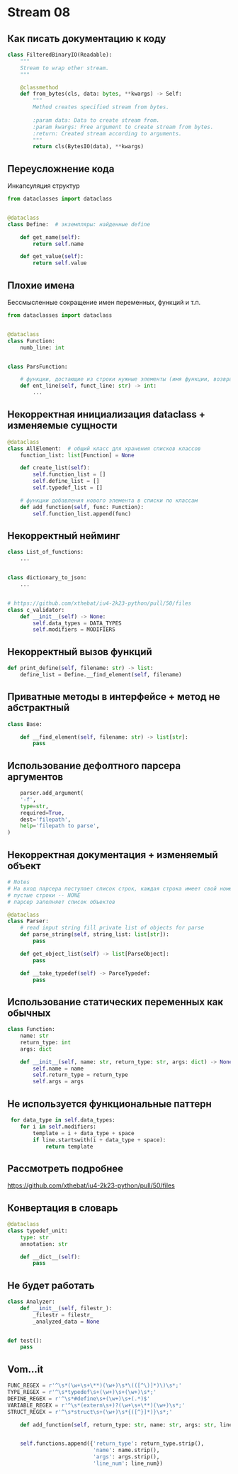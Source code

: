 # Stream 08

## Как писать документацию к коду

```python
class FilteredBinaryIO(Readable):
    """
    Stream to wrap other stream.
    """

    @classmethod
    def from_bytes(cls, data: bytes, **kwargs) -> Self:
        """
        Method creates specified stream from bytes.
    
        :param data: Data to create stream from.
        :param kwargs: Free argument to create stream from bytes.
        :return: Created stream according to arguments.
        """
        return cls(BytesIO(data), **kwargs)
```

## Переусложнение кода

Инкапсуляция структур

```python
from dataclasses import dataclass


@dataclass
class Define:  # экземпляры: найденные define

    def get_name(self):
        return self.name

    def get_value(self):
        return self.value
```

## Плохие имена

Бессмысленные сокращение имен переменных, функций и т.п.

```python
from dataclasses import dataclass


@dataclass
class Function:
    numb_line: int


class ParsFunction:

    # функции, достающие из строки нужные элементы (имя функции, возвращаемый тип и т.д.)
    def ent_line(self, funct_line: str) -> int:
        ...
```

## Некорректная инициализация dataclass + изменяемые сущности

```python
@dataclass
class AllElement:  # общий класс для хранения списков классов
    function_list: list[Function] = None

    def create_list(self):
        self.function_list = []
        self.define_list = []
        self.typedef_list = []

    # функции добавления нового элемента в списки по классам
    def add_function(self, func: Function):
        self.function_list.append(func)
```

## Некорректный нейминг

```python
class List_of_functions:
    ...


class dictionary_to_json:
    ...


# https://github.com/xthebat/iu4-2k23-python/pull/50/files
class c_validator:
    def __init__(self) -> None:
        self.data_types = DATA_TYPES
        self.modifiers = MODIFIERS
```

## Некорректный вызов функций

```python
def print_define(self, filename: str) -> list:
    define_list = Define.__find_element(self, filename)
```

## Приватные методы в интерфейсе + метод не абстрактный

```python
class Base:

    def __find_element(self, filename: str) -> list[str]:
        pass
```

## Использование дефолтного парсера аргументов

```python
    parser.add_argument(
    '-f',
    type=str,
    required=True,
    dest='filepath',
    help='filepath to parse',
)
```

## Некорректная документация + изменяемый объект

```python
# Notes
# На вход парсера поступает список строк, каждая строка имеет свой номер как во входнмом файле
# пустые строки -- NONE
# парсер заполняет список объектов

@dataclass
class Parser:
    # read input string fill private list of objects for parse
    def parse_string(self, string_list: list[str]):
        pass

    def get_object_list(self) -> list[ParseObject]:
        pass

    def __take_typedef(self) -> ParceTypedef:
        pass
```

## Использование статических переменных как обычных

```python
class Function:
    name: str
    return_type: int
    args: dict

    def __init__(self, name: str, return_type: str, args: dict) -> None:
        self.name = name
        self.return_type = return_type
        self.args = args
```

## Не используется функциональные паттерн

```python
 for data_type in self.data_types:
    for i in self.modifiers:
        template = i + data_type + space
        if line.startswith(i + data_type + space):
            return template
```

## Рассмотреть подробнее

https://github.com/xthebat/iu4-2k23-python/pull/50/files

## Конвертация в словарь

```python
@dataclass
class typedef_unit:
    type: str
    annotation: str

    def __dict__(self):
        pass
```

## Не будет работать

```python
class Analyzer:
    def __init__(self, filestr_):
        _filestr = filestr_
        _analyzed_data = None


def test():
    pass
```

## Vom...it

```python
FUNC_REGEX = r'^\s*(\w+\s+\**)(\w+)\s*\(([^\)]*)\)\s*;'
TYPE_REGEX = r'^\s*typedef\s+(\w+)\s+(\w+)\s*;'
DEFINE_REGEX = r'^\s*#define\s+(\w+)\s+(.*)$'
VARIABLE_REGEX = r'^\s*(extern\s+)?(\w+\s+\**)(\w+)\s*;'
STRUCT_REGEX = r'^\s*struct\s+(\w+)\s*{([^}]*)}\s*;'
```

```python
    def add_function(self, return_type: str, name: str, args: str, line_num: int) -> None:


    self.functions.append({'return_type': return_type.strip(),
                           'name': name.strip(),
                           'args': args.strip(),
                           'line_num': line_num})
```